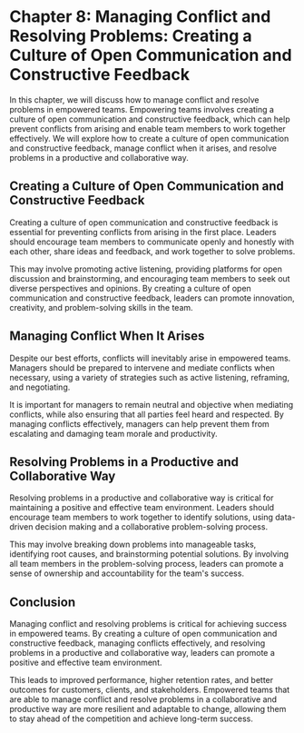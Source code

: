 Chapter 8: Managing Conflict and Resolving Problems: Creating a Culture of Open Communication and Constructive Feedback
=======================================================================================================================

In this chapter, we will discuss how to manage conflict and resolve problems in empowered teams. Empowering teams involves creating a culture of open communication and constructive feedback, which can help prevent conflicts from arising and enable team members to work together effectively. We will explore how to create a culture of open communication and constructive feedback, manage conflict when it arises, and resolve problems in a productive and collaborative way.

Creating a Culture of Open Communication and Constructive Feedback
------------------------------------------------------------------

Creating a culture of open communication and constructive feedback is essential for preventing conflicts from arising in the first place. Leaders should encourage team members to communicate openly and honestly with each other, share ideas and feedback, and work together to solve problems.

This may involve promoting active listening, providing platforms for open discussion and brainstorming, and encouraging team members to seek out diverse perspectives and opinions. By creating a culture of open communication and constructive feedback, leaders can promote innovation, creativity, and problem-solving skills in the team.

Managing Conflict When It Arises
--------------------------------

Despite our best efforts, conflicts will inevitably arise in empowered teams. Managers should be prepared to intervene and mediate conflicts when necessary, using a variety of strategies such as active listening, reframing, and negotiating.

It is important for managers to remain neutral and objective when mediating conflicts, while also ensuring that all parties feel heard and respected. By managing conflicts effectively, managers can help prevent them from escalating and damaging team morale and productivity.

Resolving Problems in a Productive and Collaborative Way
--------------------------------------------------------

Resolving problems in a productive and collaborative way is critical for maintaining a positive and effective team environment. Leaders should encourage team members to work together to identify solutions, using data-driven decision making and a collaborative problem-solving process.

This may involve breaking down problems into manageable tasks, identifying root causes, and brainstorming potential solutions. By involving all team members in the problem-solving process, leaders can promote a sense of ownership and accountability for the team's success.

Conclusion
----------

Managing conflict and resolving problems is critical for achieving success in empowered teams. By creating a culture of open communication and constructive feedback, managing conflicts effectively, and resolving problems in a productive and collaborative way, leaders can promote a positive and effective team environment.

This leads to improved performance, higher retention rates, and better outcomes for customers, clients, and stakeholders. Empowered teams that are able to manage conflict and resolve problems in a collaborative and productive way are more resilient and adaptable to change, allowing them to stay ahead of the competition and achieve long-term success.
